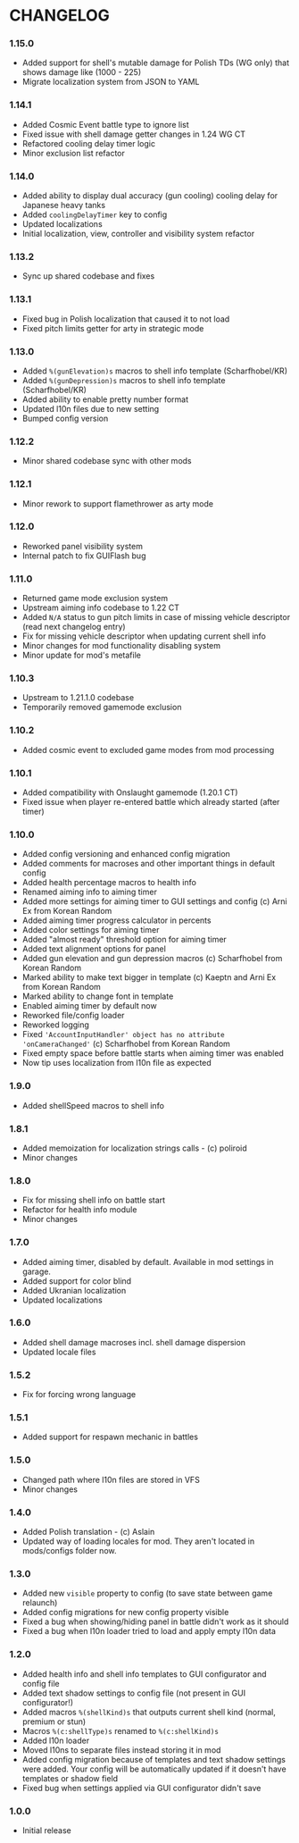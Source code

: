 # CHANGELOG

### 1.15.0

- Added support for shell's mutable damage for Polish TDs (WG only) that shows damage like (1000 - 225)
- Migrate localization system from JSON to YAML

### 1.14.1

- Added Cosmic Event battle type to ignore list
- Fixed issue with shell damage getter changes in 1.24 WG CT
- Refactored cooling delay timer logic
- Minor exclusion list refactor

### 1.14.0

- Added ability to display dual accuracy (gun cooling) cooling delay for Japanese heavy tanks
- Added `coolingDelayTimer` key to config
- Updated localizations
- Initial localization, view, controller and visibility system refactor

### 1.13.2

- Sync up shared codebase and fixes

### 1.13.1

- Fixed bug in Polish localization that caused it to not load
- Fixed pitch limits getter for arty in strategic mode

### 1.13.0

- Added `%(gunElevation)s` macros to shell info template (Scharfhobel/KR)
- Added `%(gunDepression)s` macros to shell info template (Scharfhobel/KR)
- Added ability to enable pretty number format
- Updated l10n files due to new setting
- Bumped config version

### 1.12.2

- Minor shared codebase sync with other mods

### 1.12.1

- Minor rework to support flamethrower as arty mode

### 1.12.0

- Reworked panel visibility system
- Internal patch to fix GUIFlash bug

### 1.11.0

- Returned game mode exclusion system
- Upstream aiming info codebase to 1.22 CT
- Added `N/A` status to gun pitch limits in case of missing vehicle descriptor (read next changelog entry)
- Fix for missing vehicle descriptor when updating current shell info
- Minor changes for mod functionality disabling system
- Minor update for mod's metafile

### 1.10.3

- Upstream to 1.21.1.0 codebase
- Temporarily removed gamemode exclusion

### 1.10.2

- Added cosmic event to excluded game modes from mod processing

### 1.10.1

- Added compatibility with Onslaught gamemode (1.20.1 CT)
- Fixed issue when player re-entered battle which already started (after timer)

### 1.10.0

- Added config versioning and enhanced config migration
- Added comments for macroses and other important things in default config
- Added health percentage macros to health info
- Renamed aiming info to aiming timer
- Added more settings for aiming timer to GUI settings and config (c) Arni Ex from Korean Random
- Added aiming timer progress calculator in percents
- Added color settings for aiming timer
- Added "almost ready" threshold option for aiming timer
- Added text alignment options for panel
- Added gun elevation and gun depression macros (c) Scharfhobel from Korean Random
- Marked ability to make text bigger in template (c) Kaeptn and Arni Ex from Korean Random
- Marked ability to change font in template
- Enabled aiming timer by default now
- Reworked file/config loader
- Reworked logging
- Fixed `'AccountInputHandler' object has no attribute 'onCameraChanged'` (c) Scharfhobel from Korean Random
- Fixed empty space before battle starts when aiming timer was enabled
- Now tip uses localization from l10n file as expected

### 1.9.0

- Added shellSpeed macros to shell info

### 1.8.1

- Added memoization for localization strings calls - (с) poliroid
- Minor changes

### 1.8.0

- Fix for missing shell info on battle start
- Refactor for health info module
- Minor changes

### 1.7.0

- Added aiming timer, disabled by default. Available in mod settings in garage.
- Added support for color blind
- Added Ukranian localization
- Updated localizations

### 1.6.0

- Added shell damage macroses incl. shell damage dispersion
- Updated locale files

### 1.5.2

- Fix for forcing wrong language

### 1.5.1

- Added support for respawn mechanic in battles

### 1.5.0

- Changed path where l10n files are stored in VFS
- Minor changes

### 1.4.0

- Added Polish translation - (c) Aslain
- Updated way of loading locales for mod. They aren't located in mods/configs folder now.

### 1.3.0

- Added new `visible` property to config (to save state between game relaunch)
- Added config migrations for new config property visible
- Fixed a bug when showing/hiding panel in battle didn't work as it should
- Fixed a bug when l10n loader tried to load and apply empty l10n data

### 1.2.0

- Added health info and shell info templates to GUI configurator and config file
- Added text shadow settings to config file (not present in GUI configurator!)
- Added macros `%(shellKind)s` that outputs current shell kind (normal, premium or stun)
- Macros `%(c:shellType)s` renamed to `%(c:shellKind)s`
- Added l10n loader
- Moved l10ns to separate files instead storing it in mod
- Added config migration because of templates and text shadow settings were added. Your config will be automatically updated if it doesn't have templates or shadow field
- Fixed bug when settings applied via GUI configurator didn't save

### 1.0.0

- Initial release